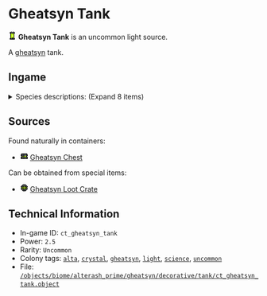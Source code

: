 # Gheatsyn Tank

<img src="https://raw.githubusercontent.com/Ceterai/Enternia/main/objects/biome/alterash_prime/gheatsyn/decorative/tank/icon.png" alt="Gheatsyn Tank icon" loading="lazy" height=16px width="auto" /> **Gheatsyn Tank** is an uncommon light source.

A [gheatsyn](https://ceterai.github.io/MyEnternia/Wiki/Tags/Gheatsyn) tank.

## Ingame

<details><summary>Species descriptions: (Expand 8 items)</summary>

- Alta: Gheatsyn crystals can liquify or crystallize when charged depending on the charge polarity. The one in this tank does the former.
- Apex: A capsule filled with gheatsyn.
- Avian: This tank can provide soft green light.
- Floran: Floran plug in thingsss. A green light glowsss.
- Glitch: Relaxed. A tank with green crystal.
- Human: A some kind of capsule with something in it.
- Hylotl: If I plug this in then the gentle green light will spread in the room.
- Novakid: Wow, this crystal melts if I switch on this tank. Nice!

</details>

## Sources

Found naturally in containers:

- <img src="https://raw.githubusercontent.com/Ceterai/Enternia/main/objects/biome/alterash_prime/gheatsyn/decorative/chest/icon.png" alt="Gheatsyn Chest icon" loading="lazy" height=16px width="auto" /> [Gheatsyn Chest](https://ceterai.github.io/MyEnternia/Wiki/GheatsynChest)

Can be obtained from special items:

- <img src="https://raw.githubusercontent.com/Ceterai/Enternia/main/items/active/alta/loot/biome/ct_gheatsyn_loot.png" alt="Gheatsyn Loot Crate icon" loading="lazy" height=16px width="auto" /> [Gheatsyn Loot Crate](https://ceterai.github.io/MyEnternia/Wiki/GheatsynLootCrate)

## Technical Information

- In-game ID: `ct_gheatsyn_tank`
- Power: `2.5`
- Rarity: `Uncommon`
- Colony tags: [`alta`](https://ceterai.github.io/MyEnternia/Wiki/Tags/Alta), [`crystal`](https://ceterai.github.io/MyEnternia/Wiki/Tags/Crystal), [`gheatsyn`](https://ceterai.github.io/MyEnternia/Wiki/Tags/Gheatsyn), [`light`](https://ceterai.github.io/MyEnternia/Wiki/Tags/Light), [`science`](https://ceterai.github.io/MyEnternia/Wiki/Tags/Science), [`uncommon`](https://ceterai.github.io/MyEnternia/Wiki/Tags/Uncommon)
- File: [`/objects/biome/alterash_prime/gheatsyn/decorative/tank/ct_gheatsyn_tank.object`](https://github.com/Ceterai/Enternia/blob/main/objects/biome/alterash_prime/gheatsyn/decorative/tank/ct_gheatsyn_tank.object)
